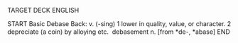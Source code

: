 TARGET DECK
ENGLISH

START
Basic
Debase
Back: v. (-sing) 1 lower in quality, value, or character. 2 depreciate (a coin) by alloying etc.  debasement n. [from *de-, *abase]
END
